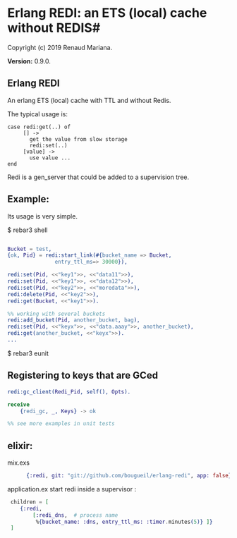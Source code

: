 

# Erlang REDI: an ETS (local) cache without REDIS#

Copyright (c) 2019 Renaud Mariana.

__Version:__ 0.9.0.

## Erlang REDI

An erlang ETS (local) cache with TTL and without Redis.

The typical usage is:
```
case redi:get(..) of
     [] ->
       get the value from slow storage
       redi:set(..)
     [value] ->
       use value ...
end
```

Redi is a gen_server that could be added to a supervision tree.

Example:
------

Its usage is very simple.

$ rebar3 shell

```erlang

Bucket = test,
{ok, Pid} = redi:start_link(#{bucket_name => Bucket,
		       entry_ttl_ms=> 30000}),

redi:set(Pid, <<"key1">>, <<"data11">>),
redi:set(Pid, <<"key1">>, <<"data12">>),
redi:set(Pid, <<"key2">>, <<"moredata">>),
redi:delete(Pid, <<"key2">>),
redi:get(Bucket, <<"key1">>).

%% working with several buckets
redi:add_bucket(Pid, another_bucket, bag),
redi:set(Pid, <<"keyx">>, <<"data.aaay">>, another_bucket),
redi:get(another_bucket, <<"keyx">>).
...
```
$ rebar3 eunit

Registering to keys that are GCed
------

```erlang
redi:gc_client(Redi_Pid, self(), Opts).

receive
	{redi_gc, _, Keys} -> ok

%% see more examples in unit tests
```


elixir:
------

mix.exs

```elixir
      {:redi, git: "git://github.com/bougueil/erlang-redi", app: false},
```

application.ex 
start redi inside a supervisor :

 ```elixir
  children = [
     {:redi,
         [:redi_dns,  # process name
          %{bucket_name: :dns, entry_ttl_ms: :timer.minutes(5)} ]}
  ]
```      
